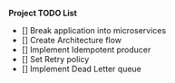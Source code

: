 **Project TODO List**

- [] Break application into microservices
- [] Create Architecture flow
- [] Implement Idempotent producer
- [] Set Retry policy
- [] Implement Dead Letter queue
